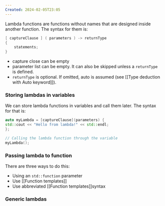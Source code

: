 ```yaml
---
Created: 2024-02-05T23:05
---
```

Lambda functions are functions without names that are designed inside another function. The syntax for them is:

```C++
[ captureClause ] ( parameters ) -> returnType
{    
	statements;
}
```

- capture close can be empty
- parameter list can be empty. It can also be skipped unless a `returnType` is defined.
- `returnType` is optional. If omitted, auto is assumed (see [[Type deduction with Auto keyword]]).

### Storing lambdas in variables

We can store lambda functions in variables and call them later. The syntax for that is:

```C++
auto myLambda = [captureClause](parameters) {    
std::cout << "Hello from lambda!" << std::endl;
};

// Calling the lambda function through the variable
myLambda();
```

### Passing lambda to function

There are three ways to do this:

- Using an `std::function` parameter
- Use [[Function templates]]
- Use abbreviated [[Function templates]]syntax

  

### Generic lambdas